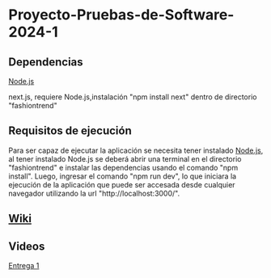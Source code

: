 # Proyecto-Pruebas-de-Software-2024-1
## Dependencias

[Node.js](https://nodejs.org/en/download/prebuilt-installer)

next.js, requiere Node.js,instalación "npm install next" dentro de directorio "fashiontrend"

## Requisitos de ejecución

Para ser capaz de ejecutar la aplicación se necesita tener instalado [Node.js](https://nodejs.org/en/download/prebuilt-installer), al tener instalado Node.js se deberá abrir una terminal en el directorio "fashiontrend" e instalar las dependencias usando el comando "npm install". Luego, ingresar el comando "npm run dev", lo que iniciara la ejecución de la aplicación que puede ser accesada desde cualquier navegador utilizando la url "http://localhost:3000/".

## [Wiki](https://github.com/Proyecto-Pruebas-de-Software-Equipo-2/Proyecto-Pruebas-de-Software-2024-1/wiki)

## Videos

[Entrega 1](https://drive.google.com/file/d/1byuuvx4kIawvvtCAA4c27DvPlBKlFU5k/view?usp=sharing)
